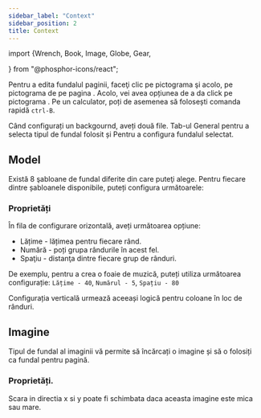 ```yaml
---
sidebar_label: "Context"
sidebar_position: 2
title: Context
---
```


import {Wrench, Book, Image, Globe, Gear,

} from "@phosphor-icons/react";

Pentru a edita fundalul paginii, faceţi clic pe pictograma <Wrench/> şi acolo, pe pictograma de pe pagina <Book/>. Acolo, vei avea opțiunea de a da click pe pictograma <Image/>. Pe un calculator, poți de asemenea să folosești comanda rapidă `ctrl-B`.

Când configurați un backgournd, aveți două file. Tab-ul <Globe/> General pentru a selecta tipul de fundal folosit și <Gear/> Pentru a configura fundalul selectat.

## <Globe/> Model

Există 8 şabloane de fundal diferite din care puteţi alege. Pentru fiecare dintre șabloanele disponibile, puteți configura următoarele:


### <Gear/> Proprietăți

În fila de configurare orizontală, aveți următoarea opțiune:

- Lățime - lățimea pentru fiecare rând.
- Numără - poți grupa rândurile în acest fel.
- Spaţiu - distanţa dintre fiecare grup de rânduri.

De exemplu, pentru a crea o foaie de muzică, puteți utiliza următoarea configurație: `Lățime - 40`, `Numărul - 5`, `Spațiu - 80`

Configurația verticală urmează aceeași logică pentru coloane în loc de rânduri.

## <Globe/> Imagine

Tipul de fundal al imaginii vă permite să încărcați o imagine și să o folosiți ca fundal pentru pagină.

### <Gear/> Proprietăți.

Scara in directia x si y poate fi schimbata daca aceasta imagine este mica sau mare.
